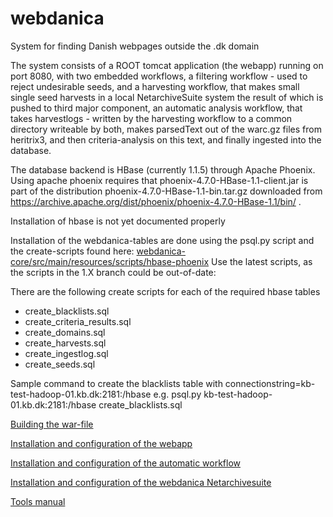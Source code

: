 # webdanica
System for finding Danish webpages outside the .dk domain

The system consists of a ROOT tomcat application (the webapp) running on port 8080, with two embedded workflows, a filtering workflow - used to reject undesirable seeds, and a harvesting workflow, that makes small single seed harvests
 in a local NetarchiveSuite system the result of which is pushed to third major component, an automatic analysis workflow, that takes harvestlogs - written by the harvesting workflow to a common directory writeable by both, makes parsedText out of the warc.gz files from heritrix3, and then criteria-analysis on this text, and finally ingested into the database.

The database backend is HBase (currently 1.1.5) through Apache Phoenix. Using apache phoenix requires that phoenix-4.7.0-HBase-1.1-client.jar is part of the distribution phoenix-4.7.0-HBase-1.1-bin.tar.gz downloaded from https://archive.apache.org/dist/phoenix/phoenix-4.7.0-HBase-1.1/bin/ .

Installation of hbase is not yet documented properly

Installation of the webdanica-tables are done using the psql.py script and the create-scripts found here: [webdanica-core/src/main/resources/scripts/hbase-phoenix](webdanica-core/src/main/resources/scripts/hbase-phoenix)
Use the latest scripts, as the scripts in the 1.X branch could be out-of-date:

There are the following create scripts for each of the required hbase tables 
 * create_blacklists.sql
 * create_criteria_results.sql
 * create_domains.sql
 * create_harvests.sql
 * create_ingestlog.sql
 * create_seeds.sql

Sample command to create the blacklists table with connectionstring=kb-test-hadoop-01.kb.dk:2181:/hbase
e.g. psql.py kb-test-hadoop-01.kb.dk:2181:/hbase create_blacklists.sql

[Building the war-file](warfile_building.md)

[Installation and configuration of the webapp](webapp_install.md)

[Installation and configuration of the automatic workflow](workflow_install.md)

[Installation and configuration of the webdanica Netarchivesuite](webdanicaNAS_install.md)

[Tools manual](tools.md)














 


